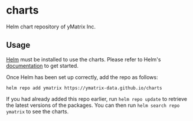 # charts

Helm chart repository of yMatrix Inc.
## Usage

[Helm](https://helm.sh) must be installed to use the charts.  Please refer to
Helm's [documentation](https://helm.sh/docs) to get started.

Once Helm has been set up correctly, add the repo as follows:

```
helm repo add ymatrix https://ymatrix-data.github.io/charts
```

If you had already added this repo earlier, run `helm repo update` to retrieve
the latest versions of the packages.  You can then run `helm search repo
ymatrix` to see the charts.
